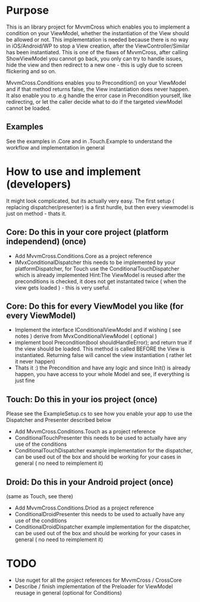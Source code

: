 # Purpose
This is an library project for MvvmCross which enables you to implement a condition on your ViewModel, whether the instantiation of the View should be allowed or not.
This implementation is needed because there is no way in iOS/Android/WP to stop a View creation, after the ViewController/Similar has been instantiated. This is one of the flaws of 
MvvmCross, after calling ShowViewModel you cannot go back, you only can try to handle issues, hide the view and then redirect to a new one - this is ugly due to screen flickering and so on.

MvvmCross.Conditions enables you to Precondition() on your ViewModel and if that method returns false, the View instantiation does never happen. It also enable you to .e.g handle the error case in Precondition yourself, like redirecting, or let the caller decide what to do
if the targeted viewModel cannot be loaded.
## Examples
See the examples in .Core and in .Touch.Example to understand the workflow and implementation in general

# How to use and implement (developers)
It might look complicated, but its actually very easy. The first setup ( replacing dispatcher/presenter) is a first hurdle, but then every viewmodel is just on method - thats it.

## Core: Do this in your core project (platform independend) (once)
- Add MvvmCross.Conditions.Core as a project reference
- IMvxConditionalDispatcher this needs to be implemented by your platformDispatcher, for Touch use the ConditionalTouchDispatcher which is already implemented
Hint:The ViewModel is reused after the preconditions is checked, it does not get instantated twice ( when the view gets loaded ) - this is very useful.

## Core: Do this for every ViewModel you like (for every ViewModel)
- Implement the interface IConditionalViewModel and if wishing ( see notes ) derive from MvxConditionalViewModel ( optional )
- implement bool Precondition(bool shouldHandleError); and return true if the view should be loaded. This method is called BEFORE the View is instantiated. Returning false will cancel the view instantiation ( rather let it never happen) 
- Thats it :) the Precondition and have any logic and since Init() is already happen, you have access to your whole Model and see, if everything is just fine

## Touch: Do this in your ios project (once)

Please see the ExampleSetup.cs to see how you enable your app to use the Dispatcher and Presenter described below
- Add MvvmCross.Conditions.Touch as a project reference
- ConditionalTouchPresenter this needs to be used to actually have any use of the conditions
- ConditionalTouchDispatcher example implementation for the dispatcher, can be used out of the box and should be working for your cases in general ( no need to reimplement it)

## Droid: Do this in your Android project (once)
(same as Touch, see there)
- Add MvvmCross.Conditions.Driod as a project reference
- ConditionalDroidPresenter this needs to be used to actually have any use of the conditions
- ConditionalDroidDispatcher example implementation for the dispatcher, can be used out of the box and should be working for your cases in general ( no need to reimplement it)

# TODO
- Use nuget for all the project references for MvvmCross / CrossCore
- Describe / finish implementation of the Preloader for ViewModel reusage in general (optional for Conditions)
